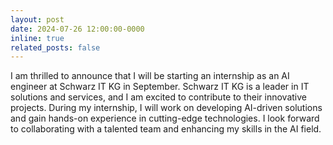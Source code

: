 ```yaml
---
layout: post
date: 2024-07-26 12:00:00-0000
inline: true
related_posts: false
---
```


I am thrilled to announce that I will be starting an internship as an AI engineer at Schwarz IT KG in September. Schwarz IT KG is a leader in IT solutions and services, and I am excited to contribute to their innovative projects. During my internship, I will work on developing AI-driven solutions and gain hands-on experience in cutting-edge technologies. I look forward to collaborating with a talented team and enhancing my skills in the AI field.
